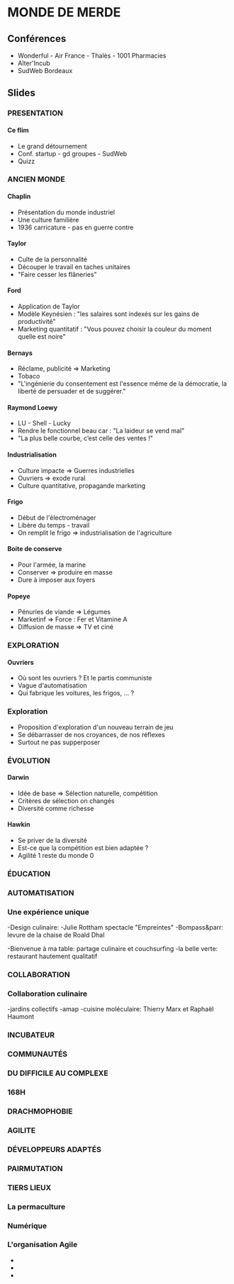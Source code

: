 # MONDE DE MERDE

## Conférences

- Wonderful - Air France - Thalès - 1001 Pharmacies
- Alter'Incub
- SudWeb Bordeaux

## Slides

### PRESENTATION

#### Ce flim
- Le grand détournement
- Conf. startup - gd groupes - SudWeb
- Quizz 

### ANCIEN MONDE

#### Chaplin
- Présentation du monde industriel
- Une culture familière
- 1936 carricature - pas en guerre contre

#### Taylor
- Culte de la personnalité
- Découper le travail en taches unitaires
- "Faire cesser les flâneries"

#### Ford
- Application de Taylor
- Modèle Keynésien : "les salaires sont indexés sur les gains de productivité"
- Marketing quantitatif : "Vous pouvez choisir la couleur du moment quelle est noire"

#### Bernays
- Réclame, publicité => Marketing
- Tobaco
- "L'ingénierie du consentement est l'essence même de la démocratie, la liberté de persuader et de suggérer."

#### Raymond Loewy
- LU - Shell - Lucky
- Rendre le fonctionnel beau car : "La laideur se vend mal"
- "La plus belle courbe, c’est celle des ventes !"

#### Industrialisation
- Culture impacte => Guerres industrielles
- Ouvriers => exode rural
- Culture quantitative, propagande marketing

#### Frigo
- Début de l'électroménager
- Libère du temps - travail
- On remplit le frigo => industrialisation de l'agriculture

#### Boite de conserve
- Pour l'armée, la marine
- Conserver => produire en masse
- Dure à imposer aux foyers

#### Popeye
- Pénuries de viande => Légumes
- Marketinf => Force : Fer et Vitamine A
- Diffusion de masse => TV et ciné

### EXPLORATION

#### Ouvriers 
- Où sont les ouvriers ? Et le partis communiste
- Vague d'automatisation
- Qui fabrique les voitures, les frigos, ... ?

### Exploration
- Proposition d'exploration d'un nouveau terrain de jeu
- Se débarrasser de nos croyances, de nos réflexes
- Surtout ne pas supperposer

### ÉVOLUTION

#### Darwin
- Idée de base => Sélection naturelle, compétition
- Critères de sélection on changés
- Diversité comme richesse

#### Hawkin
- Se priver de la diversité
- Est-ce que la compétition est bien adaptée ?
- Agilité 1 reste du monde 0



### ÉDUCATION

### AUTOMATISATION

### Une expérience unique
-Design culinaire: -Julie Rottham spectacle "Empreintes"
										-Bompass&parr: levure de la chaise de Roald Dhal

-Bienvenue à ma table: partage culinaire et couchsurfing
-la belle verte: restaurant hautement qualitatif

### COLLABORATION

### Collaboration culinaire
-jardins collectifs
-amap
-cuisine moléculaire: Thierry Marx et Raphaël Haumont

### INCUBATEUR

### COMMUNAUTÉS

### DU DIFFICILE AU COMPLEXE

### 168H

### DRACHMOPHOBIE

### AGILITE

### DÉVELOPPEURS ADAPTÉS

### PAIRMUTATION

### TIERS LIEUX

### La permaculture

### Numérique

### L'organisation Agile
-
-
-





